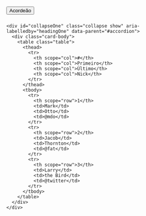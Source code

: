 <div id="accordion">
  <div class="card">
    <div class="card-header" id="headingOne">
      <h5 class="mb-0">
        <button class="btn btn-link" data-toggle="collapse" data-target="#collapseOne" aria-expanded="true" aria-controls="collapseOne">
          Acordeão
        </button>
      </h5>
    </div>

    <div id="collapseOne" class="collapse show" aria-labelledby="headingOne" data-parent="#accordion">
      <div class="card-body">
        <table class="table">
          <thead>
            <tr>
              <th scope="col">#</th>
              <th scope="col">Primeiro</th>
              <th scope="col">Último</th>
              <th scope="col">Nick</th>
            </tr>
          </thead>
          <tbody>
            <tr>
              <th scope="row">1</th>
              <td>Mark</td>
              <td>Otto</td>
              <td>@mdo</td>
            </tr>
            <tr>
              <th scope="row">2</th>
              <td>Jacob</td>
              <td>Thornton</td>
              <td>@fat</td>
            </tr>
            <tr>
              <th scope="row">3</th>
              <td>Larry</td>
              <td>the Bird</td>
              <td>@twitter</td>
            </tr>
          </tbody>
        </table>
      </div>
    </div>
  </div>
</div>
